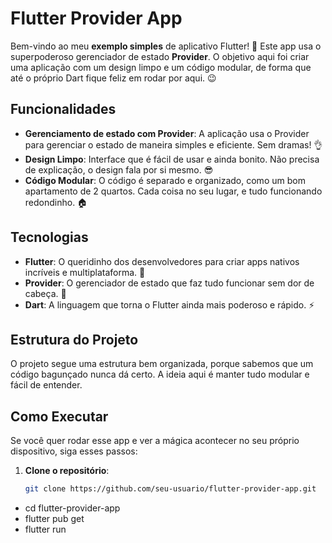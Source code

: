 # Flutter Provider App

Bem-vindo ao meu **exemplo simples** de aplicativo Flutter! 🎉 Este app usa o superpoderoso gerenciador de estado **Provider**. O objetivo aqui foi criar uma aplicação com um design limpo e um código modular, de forma que até o próprio Dart fique feliz em rodar por aqui. 😉

## Funcionalidades

- **Gerenciamento de estado com Provider**: A aplicação usa o Provider para gerenciar o estado de maneira simples e eficiente. Sem dramas! 👌
- **Design Limpo**: Interface que é fácil de usar e ainda bonito. Não precisa de explicação, o design fala por si mesmo. 😎
- **Código Modular**: O código é separado e organizado, como um bom apartamento de 2 quartos. Cada coisa no seu lugar, e tudo funcionando redondinho. 🏠

## Tecnologias

- **Flutter**: O queridinho dos desenvolvedores para criar apps nativos incríveis e multiplataforma. 🚀
- **Provider**: O gerenciador de estado que faz tudo funcionar sem dor de cabeça. 🧠
- **Dart**: A linguagem que torna o Flutter ainda mais poderoso e rápido. ⚡

## Estrutura do Projeto

O projeto segue uma estrutura bem organizada, porque sabemos que um código bagunçado nunca dá certo. A ideia aqui é manter tudo modular e fácil de entender. 


## Como Executar

Se você quer rodar esse app e ver a mágica acontecer no seu próprio dispositivo, siga esses passos:

1. **Clone o repositório**:

   ```bash
   git clone https://github.com/seu-usuario/flutter-provider-app.git

 - cd flutter-provider-app
 - flutter pub get
 - flutter run



